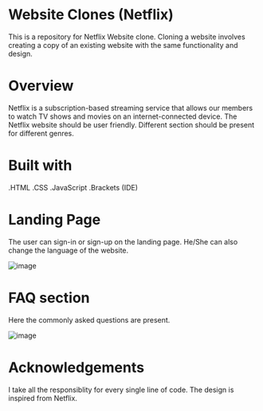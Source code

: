 # Website Clones (Netflix)
This is a repository for Netflix Website clone. 
Cloning a website involves creating a copy of an existing website with the same functionality and design.

# Overview
Netflix is a subscription-based streaming service that allows our members to watch TV shows and movies on an internet-connected device.
The Netflix website should be user friendly. Different section should be present for different genres.

# Built with
.HTML
.CSS
.JavaScript
.Brackets (IDE)

# Landing Page
The user can sign-in or sign-up on the landing page.
He/She can also change the language of the website.

![image](https://user-images.githubusercontent.com/125073553/229266610-b3fdf972-63b3-4e53-915c-a6ef246bb72e.png)

# FAQ section
Here the commonly asked questions are present.

![image](https://user-images.githubusercontent.com/125073553/229266674-99c7d406-6af8-4c02-9ac3-dbc66ec0b1e7.png)


# Acknowledgements
I take all the responsiblity for every single line of code. The design is inspired from Netflix.
